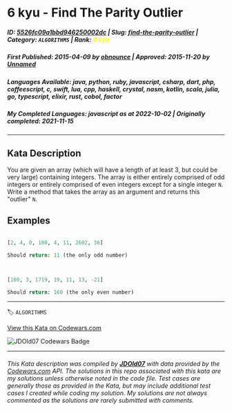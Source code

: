# 6 kyu - Find The Parity Outlier

##### **ID**: [5526fc09a1bbd946250002dc](https://www.codewars.com/kata/5526fc09a1bbd946250002dc) | **Slug**: [find-the-parity-outlier](https://www.codewars.com/kata/5526fc09a1bbd946250002dc) | **Category**: `ALGORITHMS` | **Rank**: <span style="color:yellow">6 kyu</span>

##### **First Published**: 2015-04-09 ***by*** [obnounce](https://www.codewars.com/users/obnounce) | **Approved**: 2015-11-20 ***by*** [Unnamed](https://www.codewars.com/users/Unnamed)

##### **Languages Available**: java, python, ruby, javascript, csharp, dart, php, coffeescript, c, swift, lua, cpp, haskell, crystal, nasm, kotlin, scala, julia, go, typescript, elixir, rust, cobol, factor

##### **My Completed Languages**: javascript ***as at*** 2022-10-02 | **Originally completed**: 2021-11-15

---

## Kata Description


You are given an array (which will have a length of at least 3, but could be very large) containing integers. The array is either entirely comprised of odd integers or entirely comprised of even integers except for a single integer `N`. Write a method that takes the array as an argument and returns this "outlier" `N`.



## Examples



```python

[2, 4, 0, 100, 4, 11, 2602, 36]

Should return: 11 (the only odd number)



[160, 3, 1719, 19, 11, 13, -21]

Should return: 160 (the only even number)

```

---


🏷 `ALGORITHMS`


[View this Kata on Codewars.com](https://www.codewars.com/kata/5526fc09a1bbd946250002dc)

![](https://www.codewars.com/users/jdold07/badges/large "JDOld07 Codewars Badge")

---

###### *This Kata description was compiled by [**JDOld07**](https://tpstech.dev) with data provided by the [Codewars.com](https://www.codewars.com) API.  The solutions in this repo associated with this kata are my solutions unless otherwise noted in the code file.  Test cases are generally those as provided in the Kata, but may include additional test cases I created while coding my solution.  My solutions are not always commented as the solutions are rarely submitted with comments.*
